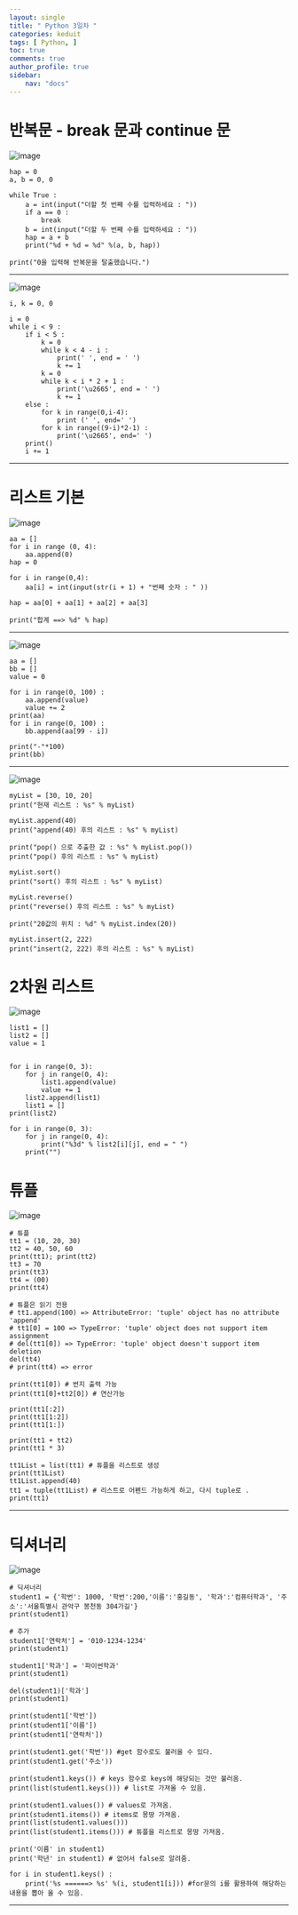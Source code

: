 ```yaml
---
layout: single
title: " Python 3일차 "
categories: keduit
tags: [ Python, ]
toc: true 
comments: true
author_profile: true
sidebar:
    nav: "docs"
---
```


# 반복문 - break 문과 continue 문

![image](https://user-images.githubusercontent.com/128279031/233226335-d9a9f8f8-74de-4555-b15e-ee263d1d0efd.png)

```
hap = 0
a, b = 0, 0

while True :
    a = int(input("더할 첫 번째 수를 입력하세요 : "))
    if a == 0 :
        break
    b = int(input("더할 두 번째 수를 입력하세요 : "))
    hap = a + b
    print("%d + %d = %d" %(a, b, hap))
    
print("0을 입력해 반복문을 탈출했습니다.")
```

---

![image](https://user-images.githubusercontent.com/128279031/233228874-7622ec0a-7a41-480d-aeaa-f3d1d33b8be7.png)


```
i, k = 0, 0

i = 0
while i < 9 :
    if i < 5 :
        k = 0
        while k < 4 - i :
            print(' ', end = ' ')
            k += 1
        k = 0
        while k < i * 2 + 1 :
            print('\u2665', end = ' ')
            k += 1
    else :
        for k in range(0,i-4):
            print (' ', end=' ')
        for k in range((9-i)*2-1) :
            print('\u2665', end=' ')
    print()
    i += 1
```

---

# 리스트 기본 

![image](https://user-images.githubusercontent.com/128279031/233233516-90402725-bc1b-4207-bfa9-2fe9710e0227.png)


```
aa = []
for i in range (0, 4):
    aa.append(0)
hap = 0

for i in range(0,4):
    aa[i] = int(input(str(i + 1) + "번째 숫자 : " ))

hap = aa[0] + aa[1] + aa[2] + aa[3]

print("합계 ==> %d" % hap)
```

---

![image](https://user-images.githubusercontent.com/128279031/233235542-483adcce-0ffb-424b-a17f-655d3b7af6b6.png)

```
aa = []
bb = []
value = 0

for i in range(0, 100) :
    aa.append(value)
    value += 2
print(aa)
for i in range(0, 100) :
    bb.append(aa[99 - i])

print("-"*100)
print(bb)
```

---

![image](https://user-images.githubusercontent.com/128279031/233243366-edbdce39-07b0-4e1f-b610-6653f9b85113.png)

```
myList = [30, 10, 20]
print("현재 리스트 : %s" % myList)

myList.append(40)
print("append(40) 후의 리스트 : %s" % myList)

print("pop() 으로 추출한 값 : %s" % myList.pop())
print("pop() 후의 리스트 : %s" % myList)

myList.sort()
print("sort() 후의 리스트 : %s" % myList)

myList.reverse()
print("reverse() 후의 리스트 : %s" % myList)

print("20값의 위치 : %d" % myList.index(20))

myList.insert(2, 222)
print("insert(2, 222) 후의 리스트 : %s" % myList)
```

# 2차원 리스트

![image](https://user-images.githubusercontent.com/128279031/233247644-cb79252f-6f49-4304-824c-f35a031866d5.png)

```
list1 = []
list2 = []
value = 1


for i in range(0, 3):
    for j in range(0, 4):
        list1.append(value)
        value += 1
    list2.append(list1)
    list1 = []
print(list2)

for i in range(0, 3):
    for j in range(0, 4):
        print("%3d" % list2[i][j], end = " ")
    print("")
```

# 튜플

![image](https://user-images.githubusercontent.com/128279031/233249218-db355aa9-2e6e-4af6-a698-6f06b6052092.png)


```
# 튜플
tt1 = (10, 20, 30)
tt2 = 40, 50, 60
print(tt1); print(tt2)
tt3 = 70
print(tt3)
tt4 = (00)
print(tt4)

# 튜플은 읽기 전용
# tt1.append(100) => AttributeError: 'tuple' object has no attribute 'append'
# tt1[0] = 100 => TypeError: 'tuple' object does not support item assignment
# del(tt1[0]) => TypeError: 'tuple' object doesn't support item deletion
del(tt4)
# print(tt4) => error

print(tt1[0]) # 번지 출력 가능
print(tt1[0]+tt2[0]) # 연산가능

print(tt1[:2])
print(tt1[1:2])
print(tt1[1:])

print(tt1 + tt2)
print(tt1 * 3)

tt1List = list(tt1) # 튜플을 리스트로 생성
print(tt1List)
tt1List.append(40)
tt1 = tuple(tt1List) # 리스트로 어펜드 가능하게 하고, 다시 tuple로 .
print(tt1)
```

---

# 딕셔너리

![image](https://user-images.githubusercontent.com/128279031/233252272-94b20fe8-a0a1-4bca-a166-0da72b8a9600.png)

```
# 딕셔너리
student1 = {'학번': 1000, '학번':200,'이름':'홍길동', '학과':'컴퓨터학과', '주소':'서울특별시 관악구 봉천동 304가길'}
print(student1)

# 추가
student1['연락처'] = '010-1234-1234'
print(student1)

student1['학과'] = '파이썬학과'
print(student1)

del(student1)['학과']
print(student1)

print(student1['학번'])
print(student1['이름'])
print(student1['연락처'])

print(student1.get('학번')) #get 함수로도 불러올 수 있다.
print(student1.get('주소'))

print(student1.keys()) # keys 함수로 keys에 해당되는 것만 불러옴.
print(list(student1.keys())) # list로 가져올 수 있음.

print(student1.values()) # values로 가져옴.
print(student1.items()) # items로 몽땅 가져옴.
print(list(student1.values()))
print(list(student1.items())) # 튜플을 리스트로 몽땅 가져옴.

print('이름' in student1)
print('학년' in student1) # 없어서 false로 알려줌. 

for i in student1.keys() :
    print('%s ======> %s' %(i, student1[i])) #for문의 i를 활용하여 해당하는 내용을 뽑아 올 수 있음.
```

---